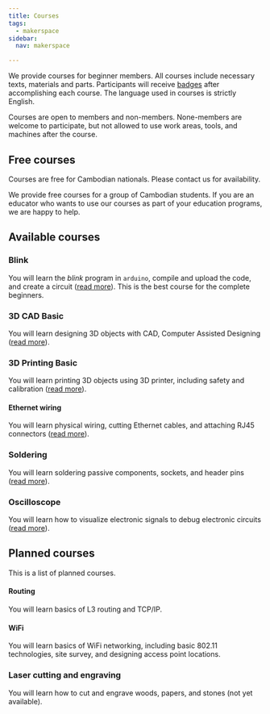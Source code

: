 ```yaml
---
title: Courses
tags:
  - makerspace
sidebar:
  nav: makerspace

---
```


We provide courses for beginner members. All courses include necessary
texts, materials and parts. Participants will receive [badges](../badges) after
accomplishing each course. The language used in courses is strictly English.

Courses are open to members and non-members. None-members are welcome to
participate, but not allowed to use work areas, tools, and machines after the
course.

## Free courses

Courses are free for Cambodian nationals. Please contact us for availability.

We provide free courses for a group of Cambodian students. If you are an
educator who wants to use our courses as part of your education programs, we
are happy to help.

## Available courses

### Blink

You will learn the _blink_ program in `arduino`, compile and upload the code,
and create a circuit ([read more](Blink)). This is the best course for the
complete beginners.

### 3D CAD Basic

You will learn designing 3D objects with CAD, Computer Assisted Designing
([read more](3D_CAD_Basic)).

### 3D Printing Basic

You will learn printing 3D objects using 3D printer, including safety and
calibration ([read more](3D_Printing_Basic)).

#### Ethernet wiring

You will learn physical wiring, cutting Ethernet cables, and attaching RJ45
connectors ([read more](Ethernet_wiring)).

### Soldering

You will learn soldering passive components, sockets, and header pins ([read
more](Soldering)).

### Oscilloscope

You will learn how to visualize electronic signals to debug electronic
circuits ([read more](Oscilloscope)).

## Planned courses

This is a list of planned courses.

#### Routing

You will learn basics of L3 routing and TCP/IP.

#### WiFi

You will learn basics of WiFi networking, including basic 802.11 technologies,
site survey, and designing access point locations.

### Laser cutting and engraving

You will learn how to cut and engrave woods, papers, and stones (not yet
available).
